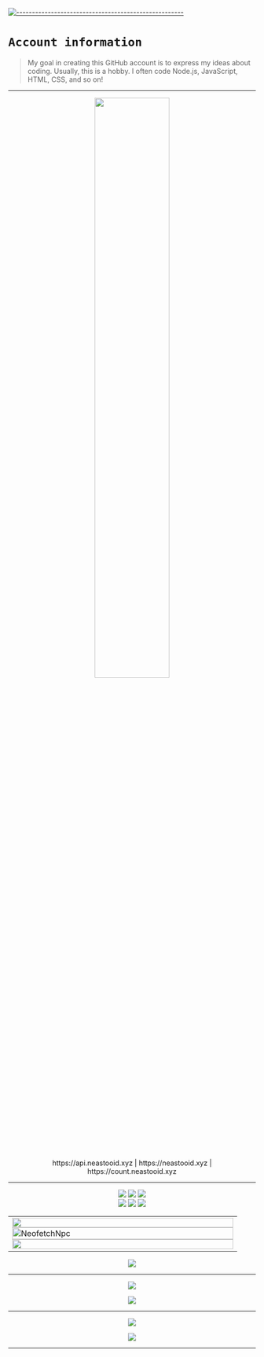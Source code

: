 [![-----------------------------------------------------](https://raw.githubusercontent.com/andreasbm/readme/master/assets/lines/colored.png)](#table-of-contents)

# `Account information`
> My goal in creating this GitHub account is to express my ideas about coding. Usually, this is a hobby. I often code Node.js, JavaScript, HTML, CSS, and so on!  

---------

<div align="center">
  <img src="https://count.neastooid.xyz/get/@NeofetchNpc?theme=asoul" width="55%">
</div>

<p align="center">
https://api.neastooid.xyz | https://neastooid.xyz | https://count.neastooid.xyz
</p>

---------

<p align="center">
    <img src="https://img.shields.io/badge/html%20-%23E34F26.svg?&style=for-the-badge&logo=html5&logoColor=white"/>
    <img src="https://img.shields.io/badge/css%20-%231572B6.svg?&style=for-the-badge&logo=css3&logoColor=white"/>
    <img src="https://img.shields.io/badge/TypeScript-%233178C6.svg?&style=for-the-badge&logo=typescript&logoColor=white"/>
<br>
    <img src="https://img.shields.io/badge/node.js%20-%2343853D.svg?&style=for-the-badge&logo=node.js&logoColor=white"/>
    <img src="https://img.shields.io/badge/javascript%20-%23323330.svg?&style=for-the-badge&logo=javascript&logoColor=%23F7DF1E"/>
    <img src="https://img.shields.io/badge/git%20-%23F05033.svg?&style=for-the-badge&logo=git&logoColor=white"/>
<br>

<div align="center">
  <table>
    <tr>
      <td width="450">
        <img align="center" width="100%" src="https://github-readme-stats.vercel.app/api?username=NeofetchNpc&show_icons=true&theme=dracula&border_radius=8&icon_color=df648c&text_color=718096&hide_title=true&hide_border=true"/>
        <img align="center" width="100%" src="https://streak-stats.demolab.com/?user=NeofetchNpc&theme=dracula&hide_border=true" alt="NeofetchNpc" />
        <img align="center" width="100%" src="https://github-readme-stats.vercel.app/api/top-langs/?&username=NeofetchNpc&theme=dracula&layout=compact&hide_border=true&icon_color=FFB3B3" />
      </td>
    </tr>
  </table>
</div>

<p align="center">
 <img src="https://spotify-github-profile.kittinanx.com/api/view?uid=31clwo7edqwwy7heid576bz6xuue&cover_image=true&theme=natemoo-re&show_offline=true&background_color=121212&interchange=false&bar_color=53b14f&bar_color_cover=true"/>
</p>

------

<p align="center">
  <img src="http://github-profile-summary-cards.vercel.app/api/cards/profile-details?username=NeofetchNpc&theme=dracula" />
</p>

<p align="center">
  <img src="https://spotify-recently-played-readme.vercel.app/api?user=31clwo7edqwwy7heid576bz6xuue&width=600&count=10" />
</p>

------

<p align="center">
<img src="https://osu-sig.vercel.app/card?user=YusupKakuu&mode=std&lang=en&blur=6&animation=true&hue=255" />
</p>

<p align="center">
<img src="https://osu-sig.vercel.app/card?user=yusupkakuu&mode=catch&lang=en&blur=6&animation=true&hue=255" />
</p>

------
